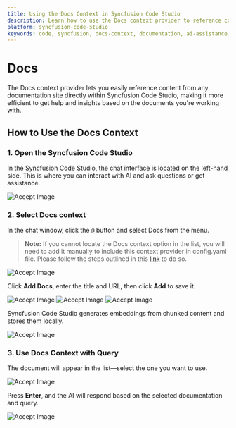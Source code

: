 ```yaml
---
title: Using the Docs Context in Syncfusion Code Studio
description: Learn how to use the Docs context provider to reference content from documentation sites directly in Syncfusion Code Studio.
platform: syncfusion-code-studio
keywords: code, syncfusion, docs-context, documentation, ai-assistance, developer-tools, productivity
---
```


# Docs 

The Docs context provider lets you easily reference content from any documentation site directly within Syncfusion Code Studio, making it more efficient to get help and insights based on the documents you're working with.



## How to Use the Docs Context

### 1. Open the Syncfusion Code Studio

In the Syncfusion Code Studio, the chat interface is located on the left-hand side. This is where you can interact with AI and ask questions or get assistance.

<img src="../feature-images/files1.png" alt="Accept Image"  />

### 2. Select Docs context

In the chat window, click the `@` button and select Docs from the menu. 
> **Note:** If you cannot locate the Docs context option in the list, you will need to add it manually to include this context provider in config.yaml file. Please follow the steps outlined in this [link](https://help.syncfusioncody.com/syncfusion-code-studio/features/context-providers/add-more-contextproviders/How-to-configure-more-contextproviders) to do so. 

<img src="../feature-images/files2.png" alt="Accept Image"  />  



Click **Add Docs**, enter the title and URL, then click **Add** to save it.

<img src="../feature-images/docs1.png" alt="Accept Image"  />

<img src="../feature-images/docs3.png" alt="Accept Image"  />

<img src="../feature-images/docs2.png" alt="Accept Image"  />

Syncfusion Code Studio generates embeddings from chunked content and stores them locally.


<img src="../feature-images/docs4.png" alt="Accept Image"  />

### 3. Use Docs Context with Query

The document will appear in the list—select the one you want to use.

<img src="../feature-images/docs5.png" alt="Accept Image"  />

Press **Enter**, and the AI will respond based on the selected documentation and query.

<img src="../feature-images/docs6.png" alt="Accept Image"  />
